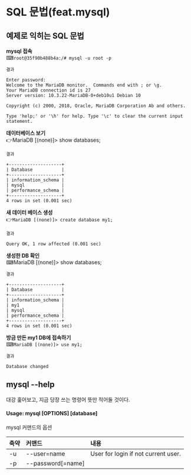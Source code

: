 # SQL 문법(feat.mysql)

## 예제로 익히는 SQL 문법

**mysql 접속** <br>
⌨`root@35f90b488b4a:/# mysql -u root -p`
~~~
결과

Enter password:
Welcome to the MariaDB monitor.  Commands end with ; or \g.
Your MariaDB connection id is 27
Server version: 10.3.22-MariaDB-0+deb10u1 Debian 10

Copyright (c) 2000, 2018, Oracle, MariaDB Corporation Ab and others.

Type 'help;' or '\h' for help. Type '\c' to clear the current input statement.

~~~

**데이터베이스 보기** <br>
👉MariaDB [(none)]> show databases;
~~~
결과

+--------------------+
| Database           |
+--------------------+
| information_schema |
| mysql              |
| performance_schema |
+--------------------+
4 rows in set (0.001 sec)
~~~

**새 데이터 베이스 생성** <br>
👉`MariaDB [(none)]> create database my1;`
~~~
결과

Query OK, 1 row affected (0.001 sec)
~~~

**생성한 DB 확인** <br>
⌨MariaDB [(none)]> show databases;
~~~
결과

+--------------------+
| Database           |
+--------------------+
| information_schema |
| my1                |
| mysql              |
| performance_schema |
+--------------------+
4 rows in set (0.001 sec)
~~~

**방금 만든 my1 DB에 접속하기** <br>
⌨`MariaDB [(none)]> use my1;`
~~~
결과

Database changed
~~~













## mysql --help
대강 훑어보고, 지금 당장 쓰는 명령어 뜻만 적어둘 것이다.

#### Usage: mysql [OPTIONS] [database]

mysql 커맨드의 옵션

|축약|커맨드|내용|
|:---|:---|:---|
| -u | --user=name  |   User for login if not current user.|
| -p | --password[=name] | |
